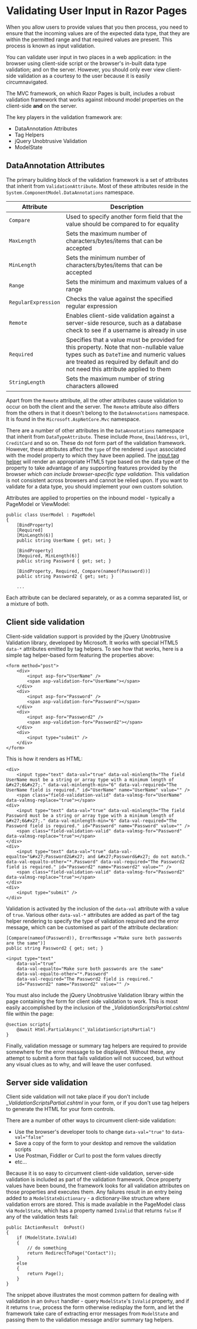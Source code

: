 ﻿# Validating User Input in Razor Pages

When you allow users to provide values that you then process, you need to ensure that the incoming values are of the expected data type, that they are within the permitted range and that required values are present. This process is known as input validation.

You can validate user input in two places in a web application: in the browser using client-side script or the browser's in-built data type validation; and on the server. However, you should only ever view client-side validation as a courtesy to the user because it is easily circumnavigated.

The MVC framework, on which Razor Pages is built, includes a robust validation framework that works against inbound model properties on the client-side **and** on the server.

The key players in the validation framework are:

*   DataAnnotation Attributes
*   Tag Helpers
*   jQuery Unobtrusive Validation
*   ModelState

## DataAnnotation Attributes

The primary building block of the validation framework is a set of attributes that inherit from `ValidationAttribute`. Most of these attributes reside in the `System.ComponentModel.DataAnnotations` namespace.

| Attribute | Description |
| --- | --- |
| `Compare` | Used to specify another form field that the value should be compared to for equality |
| `MaxLength` | Sets the maximum number of characters/bytes/items that can be accepted |
| `MinLength` | Sets the minimum number of characters/bytes/items that can be accepted |
| `Range` | Sets the minimum and maximum values of a range |
| `RegularExpression` | Checks the value against the specified regular expression |
| `Remote` | Enables client-side validation against a server-side resource, such as a database check to see if a username is already in use |
| `Required` | Specifies that a value must be provided for this property. Note that non-nullable value types such as `DateTime` and numeric values are treated as required by default and do not need this attribute applied to them |
| `StringLength` | Sets the maximum number of string characters allowed |

Apart from the `Remote` attribute, all the other attributes cause validation to occur on both the client and the server. The `Remote` attribute also differs from the others in that it doesn't belong to the `DataAnnotations` namespace. It is found in the `Microsoft.AspNetCore.Mvc` namespace.

<div class="alert-info" alert="">

There are a number of other attributes in the `DataAnnotations` namespace that inherit from `DataTypeAttribute`. These include `Phone`, `EmailAddress`, `Url`, `CreditCard` and so on. These do not form part of the validation framework. However, these attributes affect the `type` of the rendered `input` associated with the model property to which they have been applied. The [input tag helper](/razor-pages/tag-helpers/input-tag-helper) will render an appropriate HTML5 type based on the data type of the property to take advantage of any supporting features provided by the browser _which can include browser-specific type validation_. This validation is not consistent across browsers and cannot be relied upon. If you want to validate for a data type, you should implement your own custom solution.

</div>

Attributes are applied to properties on the inbound model - typically a PageModel or ViewModel:

```
public class UserModel : PageModel
{
    [BindProperty]
    [Required]
    [MinLength(6)]
    public string UserName { get; set; }

    [BindProperty]
    [Required, MinLength(6)]
    public string Password { get; set; }

    [BindProperty, Required, Compare(nameof(Password))]
    public string Password2 { get; set; }

    ...

```

Each attribute can be declared separately, or as a comma separated list, or a mixture of both.

## Client side validation

Client-side validation support is provided by the jQuery Unobtrusive Validation library, developed by Microsoft. It works with special HTML5 `data-*` attributes emitted by tag helpers. To see how that works, here is a simple tag helper-based form featuring the properties above:

```
<form method="post">
    <div>
        <input asp-for="UserName" />
        <span asp-validation-for="UserName"></span>
    </div>
    <div>
        <input asp-for="Password" />
        <span asp-validation-for="Password"></span>
    </div>
    <div>
        <input asp-for="Password2" />
        <span asp-validation-for="Password2"></span>
    </div>
    <div>
        <input type="submit" />
    </div>
</form>

```

This is how it renders as HTML:

```
<div>
    <input type="text" data-val="true" data-val-minlength="The field UserName must be a string or array type with a minimum length of &#x27;6&#x27;." data-val-minlength-min="6" data-val-required="The UserName field is required." id="UserName" name="UserName" value="" />
    <span class="field-validation-valid" data-valmsg-for="UserName" data-valmsg-replace="true"></span>
<div>
    <input type="text" data-val="true" data-val-minlength="The field Password must be a string or array type with a minimum length of &#x27;6&#x27;." data-val-minlength-min="6" data-val-required="The Password field is required." id="Password" name="Password" value="" />
    <span class="field-validation-valid" data-valmsg-for="Password" data-valmsg-replace="true"></span>
</div>
<div>
    <input type="text" data-val="true" data-val-equalto="&#x27;Password2&#x27; and &#x27;Password&#x27; do not match." data-val-equalto-other="*.Password" data-val-required="The Password2 field is required." id="Password2" name="Password2" value="" />
    <span class="field-validation-valid" data-valmsg-for="Password2" data-valmsg-replace="true"></span>
</div>
<div>
    <input type="submit" />
</div>

```

Validation is activated by the inclusion of the `data-val` attribute with a value of `true`. Various other `data-val-*` attributes are added as part of the tag helper rendering to specify the type of validation required and the error message, which can be customised as part of the attribute declaration:

```
[Compare(nameof(Password)), ErrorMessage ="Make sure both passwords are the same")]
public string Password2 { get; set; }

```

```
<input type="text" 
    data-val="true" 
    data-val-equalto="Make sure both passwords are the same" 
    data-val-equalto-other="*.Password" 
    data-val-required="The Password2 field is required." 
    id="Password2" name="Password2" value="" />

```

You must also include the jQuery Unobtrusive Validation library within the page containing the form for client side validation to work. This is most easily accomplished by the inclusion of the __ValidationScriptsPartial.cshtml_ file within the page:

```
@section scripts{
    @await Html.PartialAsync("_ValidationScriptsPartial")
}

```

Finally, validation message or summary tag helpers are required to provide somewhere for the error message to be displayed. Without these, any attempt to submit a form that fails validation will not succeed, but without any visual clues as to why, and will leave the user confused.

## Server side validation

Client side validation will not take place if you don't include __ValidationScriptsPartial.cshtml_ in your form, or if you don't use tag helpers to generate the HTML for your form controls.

There are a number of other ways to circumvent client-side validation:

*   Use the browser's developer tools to change `data-val="true"` to `data-val="false"`
*   Save a copy of the form to your desktop and remove the validation scripts
*   Use Postman, Fiddler or Curl to post the form values directly
*   etc...

Because it is so easy to circumvent client-side validation, server-side validation is included as part of the validation framework. Once property values have been bound, the framework looks for all validation attributes on those properties and executes them. Any failures result in an entry being added to a `ModelStateDictionary` - a dictionary-like structure where validation errors are stored. This is made available in the PageModel class via `ModelState`, which has a property named `IsValid` that returns `false` if any of the validation tests fail:

```
public IActionResult  OnPost()
{
    if (ModelState.IsValid)
    {
        // do something
        return RedirectToPage("Contact"));
    }
    else
    {
        return Page();
    }
}

```

The snippet above illustrates the most common pattern for dealing with validation in an `OnPost` handler - query `ModelState`'s `IsValid` property, and if it returns `true`, process the form otherwise redisplay the form, and let the framework take care of extracting error messages from `ModelState` and passing them to the validation message and/or summary tag helpers.